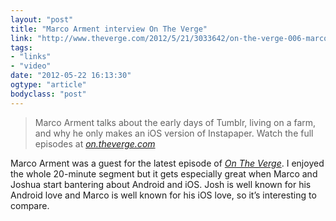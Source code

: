 ```yaml
---
layout: "post"
title: "Marco Arment interview On The Verge"
link: "http://www.theverge.com/2012/5/21/3033642/on-the-verge-006-marco-arment-interview"
tags: 
- "links"
- "video"
date: "2012-05-22 16:13:30"
ogtype: "article"
bodyclass: "post"
---
```


> Marco Arment talks about the early days of Tumblr, living on a farm, and why he only makes an iOS version of Instapaper. Watch the full episodes at *[on.theverge.com](http://www.theverge.com/on-the-verge)*

Marco Arment was a guest for the latest episode of *[On The Verge](http://www.theverge.com/on-the-verge)*. I enjoyed the whole 20-minute segment but it gets especially great when Marco and Joshua start bantering about Android and iOS. Josh is well known for his Android love and Marco is well known for his iOS love, so it’s interesting to compare.